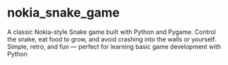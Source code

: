 # nokia_snake_game
A classic Nokia-style Snake game built with Python and Pygame. Control the snake, eat food to grow, and avoid crashing into the walls or yourself. Simple, retro, and fun — perfect for learning basic game development with Python
